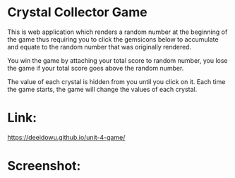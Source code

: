 # Crystal Collector Game
This is web application which renders a random number at the beginning of the game thus requiring you to click the gemsicons below to accumulate and equate to the random number that was originally rendered.

You win the game by attaching your total score to random number, you lose the game if your total score goes above the random number.

The value of each crystal is hidden from you until you click on it. Each time the game starts, the game will change the values of each crystal.

# Link:
https://deeidowu.github.io/unit-4-game/

# Screenshot:

